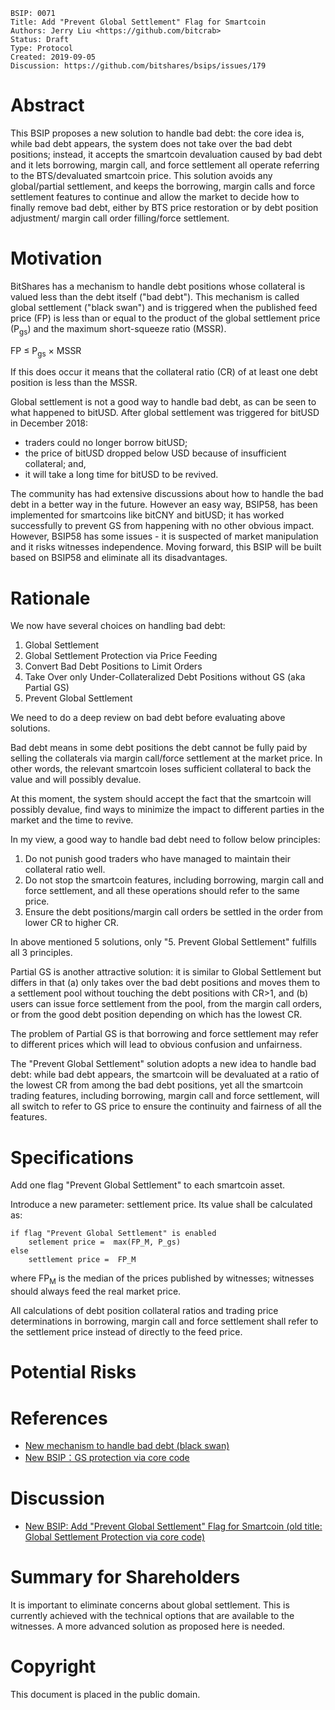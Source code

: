     BSIP: 0071
    Title: Add "Prevent Global Settlement" Flag for Smartcoin
    Authors: Jerry Liu <https://github.com/bitcrab>
    Status: Draft
    Type: Protocol
    Created: 2019-09-05
    Discussion: https://github.com/bitshares/bsips/issues/179
# Abstract

This BSIP proposes a new solution to handle bad debt: the core idea is, while bad debt appears, the system does not take over the bad debt positions; instead, it accepts the smartcoin devaluation caused by bad debt and it lets borrowing, margin call, and force settlement all operate referring to the BTS/devaluated smartcoin price.  This solution avoids any global/partial settlement, and keeps the borrowing, margin calls and force settlement features to continue and allow the market to decide how to finally remove bad debt, either by BTS price restoration or by debt position adjustment/ margin call order filling/force settlement.  

# Motivation

BitShares has a mechanism to handle debt positions whose collateral is valued less than the debt itself ("bad debt").  This mechanism is called global settlement ("black swan") and is triggered when the published feed price (FP) is less than or equal to the product of the global settlement price (P<sub>gs</sub>) and the maximum short-squeeze ratio (MSSR).

FP &le; P<sub>gs</sub> &times; MSSR

If this does occur it means that the collateral ratio (CR) of at least one debt position is less than the MSSR.

Global settlement is not a good way to handle bad debt, as can be seen to what happened to bitUSD.  After global settlement was triggered for bitUSD in December 2018:

- traders could no longer borrow bitUSD;
- the price of bitUSD dropped below USD because of insufficient collateral; and,
- it will take a long time for bitUSD to be revived.

The community has had extensive discussions about how to handle the bad debt in a better way in the future.  However an easy way, BSIP58, has been implemented for smartcoins like bitCNY and bitUSD; it has worked successfully to prevent GS from happening with no other obvious impact.  However, BSIP58 has some issues - it is suspected of market manipulation and it risks witnesses independence.  Moving forward, this BSIP will be built based on BSIP58 and eliminate all its disadvantages.

# Rationale

We now have several choices on handling bad debt:

1. Global Settlement
2. Global Settlement Protection via Price Feeding
3. Convert Bad Debt Positions to Limit Orders
4. Take Over only Under-Collateralized Debt Positions without GS (aka Partial GS)
5. Prevent Global Settlement

We need to do a deep review on bad debt before evaluating above solutions.

Bad debt means in some debt positions the debt cannot be fully paid by selling the collaterals via margin call/force settlement at the market price.  In other words, the relevant smartcoin loses sufficient collateral to back the value and will possibly devalue.

At this moment, the system should accept the fact that the smartcoin will possibly devalue, find ways to minimize the impact to different parties in the market and the time to revive.

In my view, a good way to handle bad debt need to follow below principles:

1.  Do not punish good traders who have managed to maintain their collateral ratio well.
2.  Do not stop the smartcoin features, including borrowing, margin call and force settlement, and all these operations should refer to the same price.
3.  Ensure the debt positions/margin call orders be settled in the order from lower CR to higher CR.

In above mentioned 5 solutions, only "5. Prevent Global Settlement" fulfills all 3 principles.

Partial GS is another attractive solution: it is similar to Global Settlement but differs in that (a) only takes over the bad debt positions and moves them to a settlement pool without touching the debt positions with CR>1, and (b) users can issue force settlement from the pool, from the margin call orders, or from the good debt position depending on which has the lowest CR.

The problem of Partial GS is that borrowing and force settlement may refer to different prices which will lead to obvious confusion and unfairness.

The "Prevent Global Settlement" solution adopts a new idea to handle bad debt: while bad debt appears, the smartcoin will be devaluated at a ratio of the lowest CR from among the bad debt positions, yet all the smartcoin trading features, including borrowing, margin call and force settlement, will all switch to refer to GS price to ensure the continuity and fairness of all the features.

# Specifications

Add one flag "Prevent Global Settlement" to each smartcoin asset.

Introduce a new parameter: settlement price.  Its value shall be calculated as:

```
if flag "Prevent Global Settlement" is enabled
	setlement price =  max(FP_M, P_gs)
else
	settlement price =  FP_M
```

where FP<sub>M</sub> is the median of the prices published by witnesses; witnesses should always feed the real market price.

All calculations of debt position collateral ratios and trading price determinations in borrowing, margin call and force settlement shall refer to the settlement price instead of directly to the feed price.


# Potential Risks

# References

- [New mechanism to handle bad debt (black swan)](https://bitsharestalk.org/index.php?topic=27273.0)
- [New BSIP：GS protection via core code](https://bitsharestalk.org/index.php?topic=28681.0)

# Discussion

- [New BSIP: Add "Prevent Global Settlement" Flag for Smartcoin (old title: Global Settlement Protection via core code)](#179)

# Summary for Shareholders

It is important to eliminate concerns about global settlement.  This is currently achieved with the technical options that are available to the witnesses.  A more advanced solution as proposed here is needed.

# Copyright

This document is placed in the public domain.
